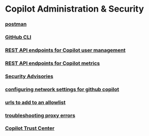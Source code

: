 # Copilot Administration & Security

### [postman](https://web.postman.co/)

### [GitHub CLI](https://cli.github.com/manual/gh_api)

### [REST API endpoints for Copilot user management](https://docs.github.com/en/enterprise-cloud@latest/rest/copilot/copilot-user-management?apiVersion=2022-11-28)

### [REST API endpoints for Copilot metrics](https://docs.github.com/en/rest/copilot/copilot-user-management?apiVersion=2022-11-28)

### [Security Advisories](https://docs.github.com/en/enterprise-cloud@latest/rest/security-advisories?apiVersion=2022-11-28)

### [configuring network settings for github copilot](https://docs.github.com/en/enterprise-cloud@latest/copilot/configuring-github-copilot/configuring-network-settings-for-github-copilot)

### [urls to add to an allowlist](https://docs.github.com/en/enterprise-cloud@latest/copilot/troubleshooting-github-copilot/troubleshooting-firewall-settings-for-github-copilot#urls-to-add-to-an-allowlist)

### [troubleshooting proxy errors](https://docs.github.com/en/copilot/troubleshooting-github-copilot/troubleshooting-network-errors-for-github-copilot#troubleshooting-proxy-errors)

### [Copilot Trust Center](https://resources.github.com/copilot-trust-center)
